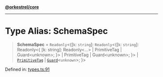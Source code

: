 [**@orkestrel/core**](../index.md)

***

# Type Alias: SchemaSpec

> **SchemaSpec** = `Readonly`\<\{\[`k`: `string`\]: `Readonly`\<\{\[`k`: `string`\]: Readonly\<\{ \[k: string\]: Readonly\<...\> \| PrimitiveTag \| Guard\<unknown\>; \}\> \| PrimitiveTag \| Guard\<unknown\>; \}\> \| [`PrimitiveTag`](PrimitiveTag.md) \| [`Guard`](Guard.md)\<`unknown`\>; \}\>

Defined in: [types.ts:91](https://github.com/orkestrel/core/blob/98df1af1b029ad0f39e413b90869151f4152e5dd/src/types.ts#L91)
